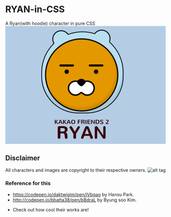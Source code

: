# RYAN-in-CSS
A Ryan(with hoodie) character in pure CSS 
![alt tag](https://raw.githubusercontent.com/jiwoo-choi/RYAN-in-CSS/master/ryan_hood.png)

## Disclaimer
All characters and images are copyright to their respective owners.
![alt tag](https://raw.githubusercontent.com/username/projectname/branch/path/to/img.png)

### Reference for this 

+ https://codepen.io/daktwigim/pen/jVbqao by Hansu Park.
+ http://codepen.io/bbatta38/pen/bBdraL by Byung soo Kim.

- Check out how cool their works are!

